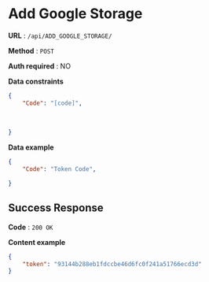 # Add Google Storage

**URL** : `/api/ADD_GOOGLE_STORAGE/`

**Method** : `POST`

**Auth required** : NO

**Data constraints**

```json
{
    "Code": "[code]",
    
   
    
}
```
**Data example**

```json
{
    "Code": "Token Code",

}
```

## Success Response

**Code** : `200 OK`

**Content example**

```json
{
    "token": "93144b288eb1fdccbe46d6fc0f241a51766ecd3d"
}
```